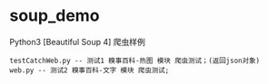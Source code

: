 # soup_demo
Python3  [Beautiful Soup 4] 爬虫样例

    testCatchWeb.py -- 测试1 糗事百科-热图 模块 爬虫测试；(返回json对象)
    web.py -- 测试2 糗事百科-文字 模块 爬虫测试;
